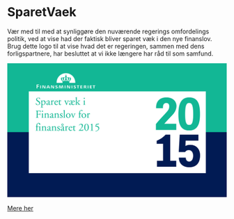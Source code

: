 # SparetVaek

Vær med til med at synliggøre den nuværende regerings omfordelings politik, ved at vise had der faktisk bliver sparet væk i den nye finanslov. Brug dette logo til at vise hvad det er regeringen, sammen med dens forligspartnere, har besluttet at vi ikke længere har råd til som samfund.

![](SparetVaek.jpg)

[Mere her](https://cdn.rawgit.com/KristofferOrum/SparetVaek/master/index.html)